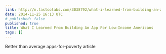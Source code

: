```yaml
---
link: http://m.fastcolabs.com/3038792/what-i-learned-from-building-an-app-for-low-income-americans
date: 2014-11-25 16:13 UTC
# published: false
published: true
title: What I Learned From Building An App For Low-Income Americans
tags: []
---
```


Better than average apps-for-poverty article
